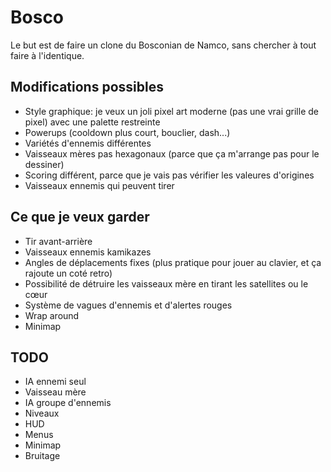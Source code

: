 # Bosco

Le but est de faire un clone du Bosconian de Namco, sans chercher à tout faire à l'identique.

## Modifications possibles

- Style graphique: je veux un joli pixel art moderne (pas une vrai grille de pixel) avec une palette restreinte
- Powerups (cooldown plus court, bouclier, dash...)
- Variétés d'ennemis différentes
- Vaisseaux mères pas hexagonaux (parce que ça m'arrange pas pour le dessiner)
- Scoring différent, parce que je vais pas vérifier les valeures d'origines
- Vaisseaux ennemis qui peuvent tirer

## Ce que je veux garder

- Tir avant-arrière
- Vaisseaux ennemis kamikazes
- Angles de déplacements fixes (plus pratique pour jouer au clavier, et ça rajoute un coté retro)
- Possibilité de détruire les vaisseaux mère en tirant les satellites ou le cœur
- Système de vagues d'ennemis et d'alertes rouges
- Wrap around
- Minimap

## TODO

- IA ennemi seul
- Vaisseau mère
- IA groupe d'ennemis
- Niveaux
- HUD
- Menus
- Minimap
- Bruitage
